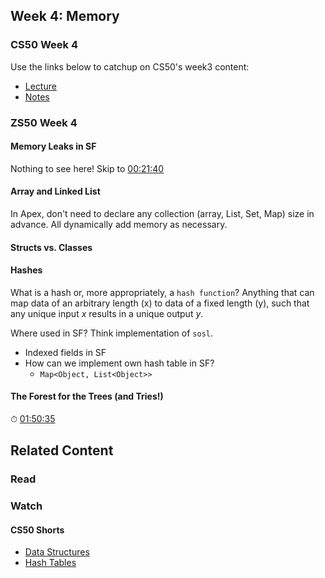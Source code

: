 ## Week 4: Memory

### CS50 Week 4
Use the links below to catchup on CS50's week3 content: 

- [Lecture](https://www.youtube.com/watch?v=ed2lnJNf7HU)
- [Notes](https://cs50.harvard.edu/college/weeks/4/notes/)

### ZS50 Week 4

#### Memory Leaks in SF
Nothing to see here! Skip to [00:21:40](https://www.youtube.com/watch?v=ed2lnJNf7HU&t=1300s)

#### Array and Linked List
In Apex, don't need to declare any collection (array, List, Set, Map) size in advance. All dynamically add memory as necessary. 

#### Structs vs. Classes

#### Hashes
What is a hash or, more appropriately, a `hash function`? Anything that can map data of an arbitrary length (x) to data of a fixed length (y), such that any unique input *x* results in a unique output *y*.

Where used in SF? Think implementation of `sosl`.

- Indexed fields in SF
- How can we implement own hash table in SF? 
    - `Map<Object, List<Object>>`

#### The Forest for the Trees (and Tries!)
⏱ [01:50:35](https://youtu.be/ed2lnJNf7HU?t=6635)

## Related Content

### Read

### Watch

#### CS50 Shorts

- [Data Structures](https://www.youtube.com/embed/3uGchQbk7g8?autoplay=1&rel=0)
- [Hash Tables](https://www.youtube.com/embed/nvzVHwrrub0?autoplay=1&rel=0)